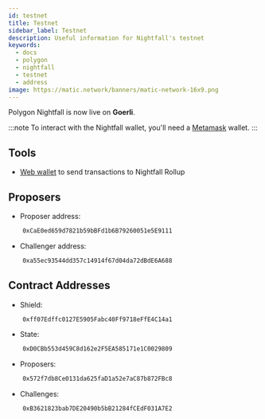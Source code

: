 ```yaml
---
id: testnet
title: Testnet
sidebar_label: Testnet
description: Useful information for Nightfall's testnet
keywords:
  - docs
  - polygon
  - nightfall
  - testnet
  - address
image: https://matic.network/banners/matic-network-16x9.png
---
```


Polygon Nightfall is now live on **Goerli**.

:::note
To interact with the Nightfall wallet, you'll need a [Metamask](https://metamask.io/) wallet.
:::

## Tools

- [Web wallet](https://wallet.testnet.polygon-nightfall.technology) to send transactions to Nightfall Rollup

## Proposers

- Proposer address:

```bash
    0xCaE0ed659d7821b59bBFd1b6B79260051e5E9111
```

- Challenger address:

```bash
    0xa55ec93544dd357c14914f67d04da72dBdE6A688
```

## Contract Addresses

- Shield:

```bash
    0xff07Edffc0127E5905Fabc40Ff9718eFfE4C14a1
```

- State:

```bash
    0xD0CBb553d459C8d162e2F5EA585171e1C0029809
```


- Proposers:

```bash
    0x572f7db8Ce0131da625faD1a52e7aC87b872FBc8
```


- Challenges:

```bash
    0xB3621823bab7DE20490b5bB21284fCEdF031A7E2
```
